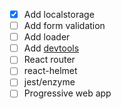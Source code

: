 - [x] Add localstorage
- [ ] Add form validation
- [ ] Add loader
- [ ] Add [devtools](https://github.com/gaearon/redux-devtools/)
- [ ] React router
- [ ] react-helmet
- [ ] jest/enzyme
- [ ] Progressive web app
